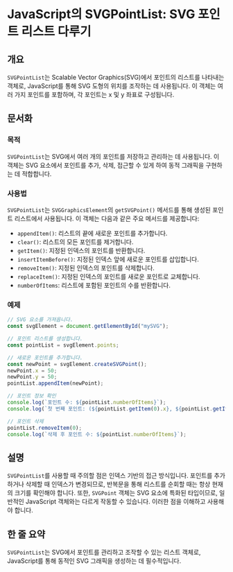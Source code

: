 <!--
Meta Description: # JavaScript의 SVGPointList: SVG 포인트 리스트 다루기 ## 개요 `SVGPointList`는 Scalable Vector Graphics(SVG)에서 포인트의 리스트를 나타내는 객체로, JavaScript를 통해 SVG 도형의 위치를 조작하는 ...
Meta Keywords: 포인트를, 포인트, svg, pointlist, svgpointlist
-->

# JavaScript의 SVGPointList: SVG 포인트 리스트 다루기

## 개요
`SVGPointList`는 Scalable Vector Graphics(SVG)에서 포인트의 리스트를 나타내는 객체로, JavaScript를 통해 SVG 도형의 위치를 조작하는 데 사용됩니다. 이 객체는 여러 가지 포인트를 포함하며, 각 포인트는 x 및 y 좌표로 구성됩니다.

## 문서화

### 목적
`SVGPointList`는 SVG에서 여러 개의 포인트를 저장하고 관리하는 데 사용됩니다. 이 객체는 SVG 요소에서 포인트를 추가, 삭제, 접근할 수 있게 하여 동적 그래픽을 구현하는 데 적합합니다.

### 사용법
`SVGPointList`는 `SVGGraphicsElement`의 `getSVGPoint()` 메서드를 통해 생성된 포인트 리스트에서 사용됩니다. 이 객체는 다음과 같은 주요 메서드를 제공합니다:

- `appendItem()`: 리스트의 끝에 새로운 포인트를 추가합니다.
- `clear()`: 리스트의 모든 포인트를 제거합니다.
- `getItem()`: 지정된 인덱스의 포인트를 반환합니다.
- `insertItemBefore()`: 지정된 인덱스 앞에 새로운 포인트를 삽입합니다.
- `removeItem()`: 지정된 인덱스의 포인트를 삭제합니다.
- `replaceItem()`: 지정된 인덱스의 포인트를 새로운 포인트로 교체합니다.
- `numberOfItems`: 리스트에 포함된 포인트의 수를 반환합니다.

### 예제
```javascript
// SVG 요소를 가져옵니다.
const svgElement = document.getElementById("mySVG");

// 포인트 리스트를 생성합니다.
const pointList = svgElement.points;

// 새로운 포인트를 추가합니다.
const newPoint = svgElement.createSVGPoint();
newPoint.x = 50;
newPoint.y = 50;
pointList.appendItem(newPoint);

// 포인트 정보 확인
console.log(`포인트 수: ${pointList.numberOfItems}`);
console.log(`첫 번째 포인트: (${pointList.getItem(0).x}, ${pointList.getItem(0).y})`);

// 포인트 삭제
pointList.removeItem(0);
console.log(`삭제 후 포인트 수: ${pointList.numberOfItems}`);
```

## 설명
`SVGPointList`를 사용할 때 주의할 점은 인덱스 기반의 접근 방식입니다. 포인트를 추가하거나 삭제할 때 인덱스가 변경되므로, 반복문을 통해 리스트를 순회할 때는 항상 현재의 크기를 확인해야 합니다. 또한, `SVGPoint` 객체는 SVG 요소에 특화된 타입이므로, 일반적인 JavaScript 객체와는 다르게 작동할 수 있습니다. 이러한 점을 이해하고 사용해야 합니다.

## 한 줄 요약
`SVGPointList`는 SVG에서 포인트를 관리하고 조작할 수 있는 리스트 객체로, JavaScript를 통해 동적인 SVG 그래픽을 생성하는 데 필수적입니다.